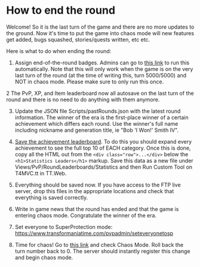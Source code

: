 # How to end the round

Welcome!  So it is the last turn of the game and there are no more updates to the ground.  Now it's time to put the game into chaos mode will new features get added, bugs squashed, stories/quests written, etc etc.

Here is what to do when ending the round:

1. Assign end-of-the-round badges.  Admins can go to [this link](https://www.transformaniatime.com/PvPAdmin/AssignLeadersBadges) to run this automatically.  Note that this will only work when the game is on the very last turn of the round (at the time of writing this, turn 5000/5000) and NOT in chaos mode.  Please make sure to only run this once.

2 The PvP, XP, and Item leaderboard now all autosave on the last turn of the round and there is no need to do anything with them anymore.

3. Update the JSON file Scripts/pastRounds.json with the latest round information.  The winner of the era is the first-place winner of a certain achievement which differs each round.  Use the winner's full name including nickname and generation title, ie "Bob 'I Won!' Smith IV".

4. [Save the achievement leaderboard](https://www.transformaniatime.com/leaderboard/playerstatsleaders).  To do this you should expand every achievement to see the full top 10 of EACH category.  Once this is done, copy all the HTML out from the `<div class="row">...</div>` below the `<h1>Statistics Leaders</h1>` markup.  Save this data as a new file under Views/PvP/RoundLeaderboards/Statistics and then Run Custom Tool on T4MVC.tt in TT.Web.

5. Everything should be saved now.  If you have access to the FTP live server, drop this files in the appropriate locations and check that everything is saved correctly.

6. Write in game news that the round has ended and that the game is entering chaos mode.  Congratulate the winner of the era.

7. Set everyone to SuperProtection mode: https://www.transformaniatime.com/pvpadmin/seteveryonetosp

1. Time for chaos!  Go to [this link](https://www.transformaniatime.com/PvPAdmin/ChangeWorldStats) and check Chaos Mode.  Roll back the turn number back to 0.  The server should instantly register this change and begin chaos mode.
